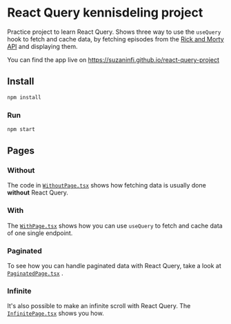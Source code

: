 # React Query kennisdeling project

Practice project to learn React Query. Shows three way to use the `useQuery` hook to fetch and cache data, by fetching
episodes from the [Rick and Morty API](https://rickandmortyapi.com/) and displaying them.

You can find the app live on https://suzaninfi.github.io/react-query-project

## Install

```bash
npm install
```

### Run

```bash
npm start
```

## Pages

### Without

The code in [`WithoutPage.tsx`](/src/pages/WithoutPage.tsx) shows how fetching data is usually done **without** React
Query.

### With

The [`WithPage.tsx`](/src/pages/WithPage.tsx) shows how you can use `useQuery` to fetch and cache data of one single
endpoint.

### Paginated

To see how you can handle paginated data with React Query, take a look
at [`PaginatedPage.tsx`](/src/pages/PaginatedPage.tsx)  .

### Infinite

It's also possible to make an infinite scroll with React Query. The [`InfinitePage.tsx`](/src/pages/InfinitePage.tsx)
shows you how. 
